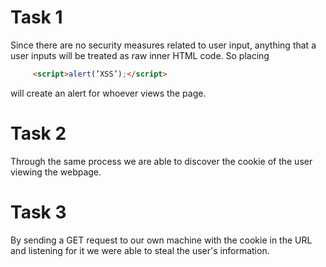 # Task 1
Since there are no security measures related to user input, anything that a user inputs will be treated as raw inner HTML code. So placing
```html
     <script>alert(’XSS’);</script>
```
 will create an alert for whoever views the page.
# Task 2
Through the same process we are able to discover the cookie of the user viewing the webpage.
# Task 3
By sending a GET request to our own machine with the cookie in the URL and listening for it we were able to steal the user's information.
